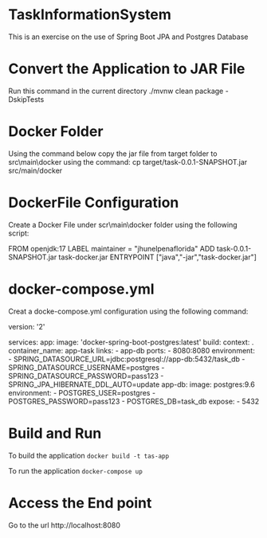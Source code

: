 # TaskInformationSystem
This is an exercise on the use of Spring Boot JPA and Postgres Database

# Convert the Application to JAR File
  Run this command in the current directory
  ./mvnw clean package -DskipTests
  
# Docker Folder
Using the command below copy the jar file from target folder to src\main\docker using the command:
cp target/task-0.0.1-SNAPSHOT.jar src/main/docker

# DockerFile Configuration
Create a Docker File under scr\main\docker folder using the following script:

FROM openjdk:17
LABEL maintainer = "jhunelpenaflorida"
ADD task-0.0.1-SNAPSHOT.jar task-docker.jar
ENTRYPOINT ["java","-jar","task-docker.jar"]

# docker-compose.yml

Creat a docke-compose.yml configuration using the following command:

version: '2'

services:
  app:
    image: 'docker-spring-boot-postgres:latest'
    build:
      context: .
    container_name: app-task
    links:
      - app-db
    ports:
      - 8080:8080
    environment:
      - SPRING_DATASOURCE_URL=jdbc:postgresql://app-db:5432/task_db
      - SPRING_DATASOURCE_USERNAME=postgres
      - SPRING_DATASOURCE_PASSWORD=pass123
      - SPRING_JPA_HIBERNATE_DDL_AUTO=update
  app-db:
    image: postgres:9.6
    environment:
      - POSTGRES_USER=postgres
      - POSTGRES_PASSWORD=pass123
      - POSTGRES_DB=task_db
    expose:
      - 5432
      
# Build and Run
To build the application
`docker build -t tas-app`

To run the application
`docker-compose up`

# Access the End point
Go to the url http://localhost:8080

